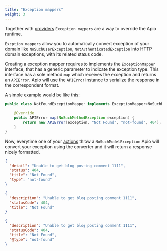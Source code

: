 ```yaml
---
title: "Exception mappers"
weight: 3
---
```


Together with [providers](/docs/reference/providers.html) `Exception mappers` are a way to override the Apio runtime.

`Excption mappers` allow you to automatically convert exception of your domain like `NoSuchUserException`, `NotAuthenticatedException` into HTTP domain exceptions, with its related status code.

Creating a exception mapper requires to implements the `ExceptionMapper` interface, that has a generic parameter to indicate the exception type. This interface has a sole method `map` which receives the exception and returns an `APIError`. Apio will use the `APIError` instance to serialize the response in the correspondent format.


A simple example would be like this:


```java
public class NotFoundExceptionMapper implements ExceptionMapper<NoSuchModelException> {
	
	@Override
	public APIError map(NoSuchMethodException exception) {
		return new APIError(exception, "Not Found", "not-found", 404);
	}
}
```

Now, everytime one of your [actions](/docs/reference/actions.html) throw a `NoSuchModelException` Apio will convert your exception using the converter and it will return a response nicely formatted.


```json json
{
  "detail": "Unable to get blog posting comment 1111",
  "status": 404,
  "title": "Not Found",
  "type": "not-found"
}
```
```json hal
{
  "description": "Unable to get blog posting comment 1111",
  "statusCode": 404,
  "title": "Not Found"
}
```
```json json-ld
{
  "description": "Unable to get blog posting comment 1111",
  "statusCode": 404,
  "title": "Not Found",
  "@type": "not-found"
}
```